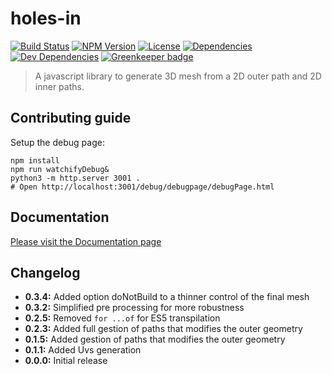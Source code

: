 # holes-in

[![Build Status](https://travis-ci.org/wanadev/holes-in.svg?branch=master)](https://travis-ci.org/wanadev/holes-in)
[![NPM Version](http://img.shields.io/npm/v/holes-in.svg?style=flat)](https://www.npmjs.com/package/holes-in)
[![License](http://img.shields.io/npm/l/holes-in.svg?style=flat)](https://github.com/wanadev/holes-in/blob/master/LICENSE)
[![Dependencies](https://img.shields.io/david/wanadev/holes-in.svg?maxAge=2592000)]()
[![Dev Dependencies](https://img.shields.io/david/dev/wanadev/holes-in.svg?maxAge=2592000)]()
[![Greenkeeper badge](https://badges.greenkeeper.io/wanadev/holes-in.svg)](https://greenkeeper.io/)


> A javascript library to generate 3D mesh from a 2D outer path and 2D inner paths.

## Contributing guide

Setup the debug page:

```
npm install
npm run watchifyDebug&
python3 -m http.server 3001 .
# Open http://localhost:3001/debug/debugpage/debugPage.html
```

## Documentation

[Please visit the Documentation page](https://wanadev.github.io/holes-in/)

## Changelog
* **0.3.4:** Added option doNotBuild to a thinner control of the final mesh
* **0.3.2:** Simplified pre processing for more robustness
* **0.2.5:** Removed `for ...of` for ES5 transpilation
* **0.2.3:** Added full gestion of paths that modifies the outer geometry
* **0.1.5:** Added gestion of paths that modifies the outer geometry
* **0.1.1:** Added Uvs generation
* **0.0.0:** Initial release
